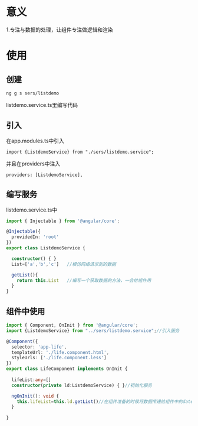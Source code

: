 # 意义

1.专注与数据的处理，让组件专注做逻辑和渲染

# 使用

## 创建

```
ng g s sers/listdemo
```

listdemo.service.ts里编写代码

## 引入

在app.modules.ts中引入

```
import {ListdemoService} from "./sers/listdemo.service";
```

并且在providers中注入

```
providers: [ListdemoService],
```

## 编写服务

listdemo.service.ts中



```typescript
import { Injectable } from '@angular/core';

@Injectable({
  providedIn: 'root'
})
export class ListdemoService {

  constructor() { }
  List=['a','b','c']   //模仿网络请求到的数据

  getList(){
    return this.List   //编写一个获取数据的方法，一会给组件用
  }
}
```

## 组件中使用

```typescript
import { Component, OnInit } from '@angular/core';
import {ListdemoService} from "../sers/listdemo.service";//引入服务

@Component({
  selector: 'app-life',
  templateUrl: './life.component.html',
  styleUrls: ['./life.component.less']
})
export class LifeComponent implements OnInit {
  
  lifeList:any=[]
  constructor(private ld:ListdemoService) { }//初始化服务

  ngOnInit(): void {
    this.lifeList=this.ld.getList()//在组件准备的时候将数据传递给组件中的date
  }
  
}

```

